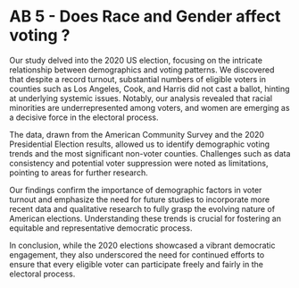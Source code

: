 # AB 5 - Does Race and Gender affect voting ? 

Our study delved into the 2020 US election, focusing on the intricate relationship between demographics and voting patterns. We discovered that despite a record turnout, substantial numbers of eligible voters in counties such as Los Angeles, Cook, and Harris did not cast a ballot, hinting at underlying systemic issues. Notably, our analysis revealed that racial minorities are underrepresented among voters, and women are emerging as a decisive force in the electoral process.

The data, drawn from the American Community Survey and the 2020 Presidential Election results, allowed us to identify demographic voting trends and the most significant non-voter counties. Challenges such as data consistency and potential voter suppression were noted as limitations, pointing to areas for further research. 

Our findings confirm the importance of demographic factors in voter turnout and emphasize the need for future studies to incorporate more recent data and qualitative research to fully grasp the evolving nature of American elections. Understanding these trends is crucial for fostering an equitable and representative democratic process.

In conclusion, while the 2020 elections showcased a vibrant democratic engagement, they also underscored the need for continued efforts to ensure that every eligible voter can participate freely and fairly in the electoral process.


